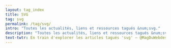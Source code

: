 ```yaml
---
layout: tag_index
title: SVG
tag: svg
permalink: /tag/svg/
intro: "Toutes les actualités, liens et ressources tagués &num;svg."
description: "Toutes les actualités, liens et ressources tagués &num;svg."
text-twtr: En train d'explorer les articles tagués 'svg' — @MagDuWebdesign
---
```


